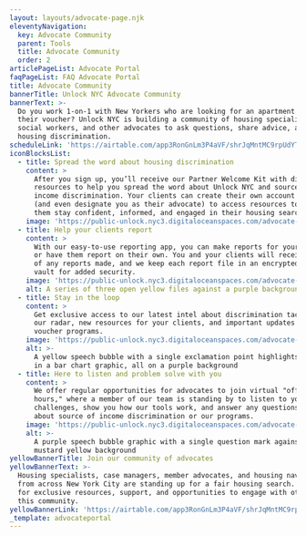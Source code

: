 ```yaml
---
layout: layouts/advocate-page.njk
eleventyNavigation:
  key: Advocate Community
  parent: Tools
  title: Advocate Community
  order: 2
articlePageList: Advocate Portal
faqPageList: FAQ Advocate Portal
title: Advocate Community
bannerTitle: Unlock NYC Advocate Community
bannerText: >-
  Do you work 1-on-1 with New Yorkers who are looking for an apartment with
  their voucher? Unlock NYC is building a community of housing specialists,
  social workers, and other advocates to ask questions, share advice, and end
  housing discrimination.
scheduleLink: 'https://airtable.com/app3RonGnLm3P4aVF/shrJqMntMC9rpUdYT'
iconBlocksList:
  - title: Spread the word about housing discrimination
    content: >
      After you sign up, you’ll receive our Partner Welcome Kit with digital
      resources to help you spread the word about Unlock NYC and source of
      income discrimination. Your clients can create their own account with us
      (and even designate you as their advocate) to access resources to help
      them stay confident, informed, and engaged in their housing search.
    image: 'https://public-unlock.nyc3.digitaloceanspaces.com/advocate-Image-1.png'
  - title: Help your clients report
    content: >
      With our easy-to-use reporting app, you can make reports for your clients
      or have them report on their own. You and your clients will receive a copy
      of any reports made, and we keep each report file in an encrypted digital
      vault for added security.
    image: 'https://public-unlock.nyc3.digitaloceanspaces.com/advocate-Image-2.png'
    alt: A series of three open yellow files against a purple background
  - title: Stay in the loop
    content: >
      Get exclusive access to our latest intel about discrimination tactics on
      our radar, new resources for your clients, and important updates about
      voucher programs.
    image: 'https://public-unlock.nyc3.digitaloceanspaces.com/advocate-Image-3.png'
    alt: >-
      A yellow speech bubble with a single exclamation point highlights one line
      in a bar chart graphic, all on a purple background
  - title: Here to listen and problem solve with you
    content: >
      We offer regular opportunities for advocates to join virtual "office
      hours," where a member of our team is standing by to listen to your
      challenges, show you how our tools work, and answer any questions you have
      about source of income discrimination or our programs.
    image: 'https://public-unlock.nyc3.digitaloceanspaces.com/advocate-Image-4.png'
    alt: >-
      A purple speech bubble graphic with a single question mark against a
      mustard yellow background
yellowBannerTitle: Join our community of advocates
yellowBannerText: >-
  Housing specialists, case managers, member advocates, and housing navigators
  from across New York City are standing up for a fair housing search. Sign up
  for exclusive resources, support, and opportunities to engage with others in
  this community.
yellowBannerLink: 'https://airtable.com/app3RonGnLm3P4aVF/shrJqMntMC9rpUdYT'
_template: advocateportal
---
```


